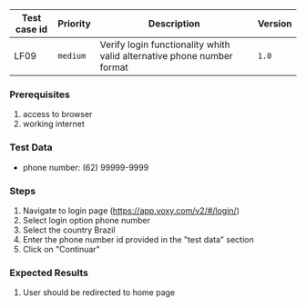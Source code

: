 Test case id | Priority | Description | Version
---|---|---|---
LF09 | `medium` | Verify login functionality whith valid alternative phone number format| `1.0`

### Prerequisites
1. access to browser
2. working internet

### Test Data
* phone number: (62) 99999-9999

### Steps
1. Navigate to login page (https://app.voxy.com/v2/#/login/)
2. Select login option phone number
3. Select the country Brazil
4. Enter the phone number id provided in the "test data" section
5. Click on "Continuar"

### Expected Results
1. User should be redirected to home page
